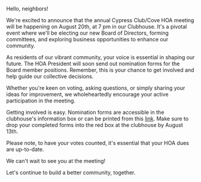 Hello, neighbors!

We're excited to announce that the annual Cypress Club/Cove HOA meeting will be happening on August 20th, at 7 pm in our Clubhouse. It's a pivotal event where we'll be electing our new Board of Directors, forming committees, and exploring business opportunities to enhance our community.

As residents of our vibrant community, your voice is essential in shaping our future. The HOA President will soon send out nomination forms for the Board member positions. Remember, this is your chance to get involved and help guide our collective decisions.

Whether you're keen on voting, asking questions, or simply sharing your ideas for improvement, we wholeheartedly encourage your active participation in the meeting.

Getting involved is easy. Nomination forms are accessible in the clubhouse's information box or can be printed from this [link](https://cypresscc.org/PDFs/2023-Annual_Meeting_Proxy_Vote_Form.pdf). Make sure to drop your completed forms into the red box at the clubhouse by August 13th.

Please note, to have your votes counted, it's essential that your HOA dues are up-to-date.

We can't wait to see you at the meeting!

Let's continue to build a better community, together.
